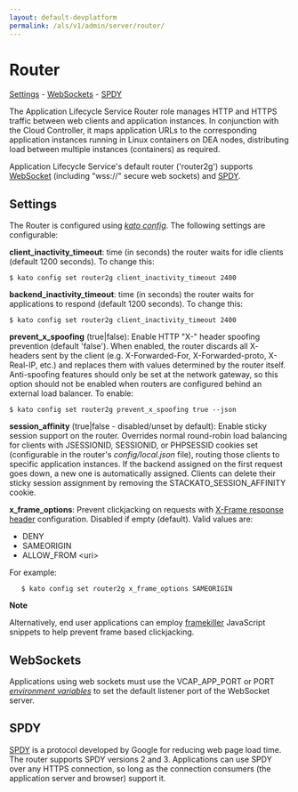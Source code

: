 ```yaml
---
layout: default-devplatform
permalink: /als/v1/admin/server/router/
---
```

<!--PUBLISHED-->

Router[](#index-1 "Permalink to this headline")
================================================
[Settings](#settings)
    -   [WebSockets](#websockets)
    -   [SPDY](#router-spdy)

The Application Lifecycle Service Router role manages HTTP and HTTPS traffic between web
clients and application instances. In conjunction with the Cloud
Controller, it maps application URLs to the corresponding application
instances running in Linux containers on DEA nodes, distributing load
between multiple instances (containers) as required.

Application Lifecycle Service's default router ('router2g') supports
[WebSocket](http://www.websocket.org/aboutwebsocket) (including
"wss://" secure web sockets) and [SPDY](http://www.chromium.org/spdy).

Settings[](#settings "Permalink to this headline")
---------------------------------------------------

The Router is configured using [*kato
config*](/als/v1/admin/reference/kato-ref/#kato-command-ref-config). The
following settings are configurable:

**client\_inactivity\_timeout**: time (in seconds) the router waits
for idle clients (default 1200 seconds). To change this:

    $ kato config set router2g client_inactivity_timeout 2400

**backend\_inactivity\_timeout**: time (in seconds) the router waits
for applications to respond (default 1200 seconds). To change this:

    $ kato config set router2g client_inactivity_timeout 2400

**prevent\_x\_spoofing** (true|false): Enable HTTP "X-" header
spoofing prevention (default 'false'). When enabled, the router
discards all X- headers sent by the client (e.g. X-Forwarded-For,
X-Forwarded-proto, X-Real-IP, etc.) and replaces them with values
determined by the router itself. Anti-spoofing features should only
be set at the network gateway, so this option should not be enabled
when routers are configured behind an external load balancer. To
enable:

    $ kato config set router2g prevent_x_spoofing true --json

**session\_affinity** (true|false - disabled/unset by default):
Enable sticky session support on the router. Overrides normal
round-robin load balancing for clients with JSESSIONID, SESSIONID,
or PHPSESSID cookies set (configurable in the router's
*config/local.json* file), routing those clients to specific
application instances. If the backend assigned on the first request
goes down, a new one is automatically assigned. Clients can delete
their sticky session assignment by removing the
STACKATO\_SESSION\_AFFINITY cookie.

**x\_frame\_options**: Prevent clickjacking on requests with
[X-Frame response
header](https://developer.mozilla.org/en-US/docs/HTTP/X-Frame-Options)
configuration. Disabled if empty (default). Valid values are:

-   DENY
-   SAMEORIGIN
-   ALLOW\_FROM \<uri\>

For example:

       $ kato config set router2g x_frame_options SAMEORIGIN

**Note**

Alternatively, end user applications can employ
[framekiller](http://en.wikipedia.org/wiki/Framekiller) JavaScript
snippets to help prevent frame based clickjacking.

WebSockets[](#websockets "Permalink to this headline")
-------------------------------------------------------

Applications using web sockets must use the VCAP\_APP\_PORT or PORT
[*environment
variables*](/als/v1/user/reference/environment/#environment-variables)
to set the default listener port of the WebSocket server.

SPDY[](#router-spdy "Permalink to this headline")
--------------------------------------------------

[SPDY](http://dev.chromium.org/spdy/) is a protocol developed by Google
for reducing web page load time. The router supports SPDY versions 2 and
3. Applications can use SPDY over any HTTPS connection, so long as the
connection consumers (the application server and browser) support it.
